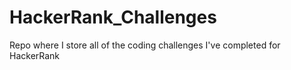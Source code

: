 # HackerRank_Challenges
Repo where I store all of the coding challenges I've completed for HackerRank
